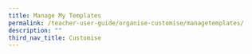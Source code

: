```yaml
---
title: Manage My Templates
permalink: /teacher-user-guide/organise-customise/managetemplates/
description: ""
third_nav_title: Customise
---
```

